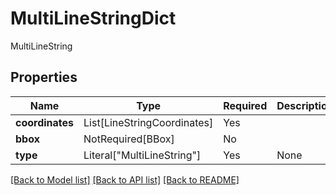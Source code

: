 # MultiLineStringDict

MultiLineString

## Properties
| Name | Type | Required | Description |
| ------------ | ------------- | ------------- | ------------- |
**coordinates** | List[LineStringCoordinates] | Yes |  |
**bbox** | NotRequired[BBox] | No |  |
**type** | Literal["MultiLineString"] | Yes | None |


[[Back to Model list]](../../../README.md#models-v1-link) [[Back to API list]](../../README.md#documentation-for-api-endpoints) [[Back to README]](../../README.md)
